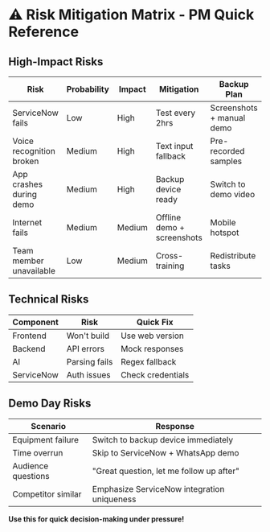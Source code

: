 # ⚠️ Risk Mitigation Matrix - PM Quick Reference

## **High-Impact Risks**

| Risk | Probability | Impact | Mitigation | Backup Plan |
|------|-------------|--------|------------|-------------|
| ServiceNow fails | Low | High | Test every 2hrs | Screenshots + manual demo |
| Voice recognition broken | Medium | High | Text input fallback | Pre-recorded samples |
| App crashes during demo | Medium | High | Backup device ready | Switch to demo video |
| Internet fails | Medium | Medium | Offline demo + screenshots | Mobile hotspot |
| Team member unavailable | Low | Medium | Cross-training | Redistribute tasks |

## **Technical Risks**

| Component | Risk | Quick Fix |
|-----------|------|-----------|
| Frontend | Won't build | Use web version |
| Backend | API errors | Mock responses |
| AI | Parsing fails | Regex fallback |
| ServiceNow | Auth issues | Check credentials |

## **Demo Day Risks**

| Scenario | Response |
|----------|----------|
| Equipment failure | Switch to backup device immediately |
| Time overrun | Skip to ServiceNow + WhatsApp demo |
| Audience questions | "Great question, let me follow up after" |
| Competitor similar | Emphasize ServiceNow integration uniqueness |

**Use this for quick decision-making under pressure!**